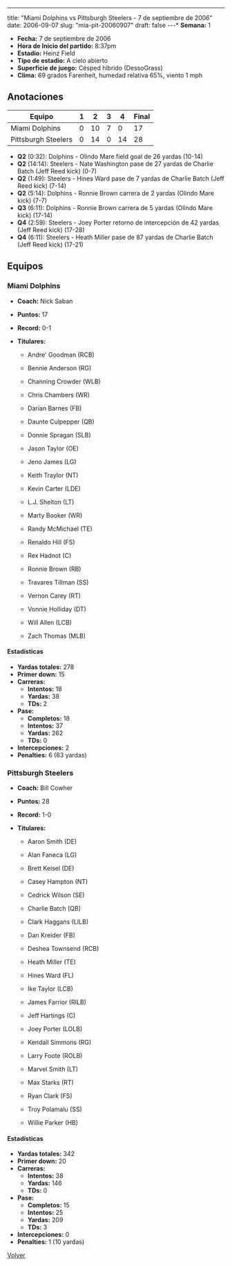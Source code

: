 ---
title: "Miami Dolphins vs Pittsburgh Steelers - 7 de septiembre de 2006"
date: 2006-09-07
slug: "mia-pit-20060907"
draft: false
---* **Semana:** 1
* **Fecha:** 7 de septiembre de 2006
* **Hora de Inicio del partido:** 8:37pm
* **Estadio:** Heinz Field
* **Tipo de estadio:** A cielo abierto
* **Superficie de juego:** Césped híbrido (DessoGrass)
* **Clima:** 69 grados Farenheit, humedad relativa 65%, viento 1 mph




## Anotaciones
| Equipo | 1 | 2 | 3 | 4 | Final |
|--------|---|---|---|---|-------|
| Miami Dolphins  | 0 | 10 | 7 | 0  | 17 |
| Pittsburgh Steelers  | 0 | 14 | 0 | 14  | 28 |
* **Q2** (0:32): Dolphins - Olindo Mare field goal de 26 yardas (10-14)
* **Q2** (14:14): Steelers - Nate Washington pase de 27 yardas de Charlie Batch (Jeff Reed kick) (0-7)
* **Q2** (1:49): Steelers - Hines Ward pase de 7 yardas de Charlie Batch (Jeff Reed kick) (7-14)
* **Q2** (5:14): Dolphins - Ronnie Brown carrera de 2 yardas (Olindo Mare kick) (7-7)
* **Q3** (6:11): Dolphins - Ronnie Brown carrera de 5 yardas (Olindo Mare kick) (17-14)
* **Q4** (2:59): Steelers - Joey Porter retorno de intercepción de 42 yardas (Jeff Reed kick) (17-28)
* **Q4** (6:11): Steelers - Heath Miller pase de 87 yardas de Charlie Batch (Jeff Reed kick) (17-21)


## Equipos


### Miami Dolphins
* **Coach:** Nick Saban
* **Puntos:** 17
* **Record:** 0-1
* **Titulares:** 

  * Andre' Goodman (RCB) 

  * Bennie Anderson (RG) 

  * Channing Crowder (WLB) 

  * Chris Chambers (WR) 

  * Darian Barnes (FB) 

  * Daunte Culpepper (QB) 

  * Donnie Spragan (SLB) 

  * Jason Taylor (OE) 

  * Jeno James (LG) 

  * Keith Traylor (NT) 

  * Kevin Carter (LDE) 

  * L.J. Shelton (LT) 

  * Marty Booker (WR) 

  * Randy McMichael (TE) 

  * Renaldo Hill (FS) 

  * Rex Hadnot (C) 

  * Ronnie Brown (RB) 

  * Travares Tillman (SS) 

  * Vernon Carey (RT) 

  * Vonnie Holliday (DT) 

  * Will Allen (LCB) 

  * Zach Thomas (MLB) 

#### Estadísticas
* **Yardas totales:** 278
* **Primer down:** 15
* **Carreras:**
  * **Intentos:** 18
  * **Yardas:** 38
  * **TDs:** 2
* **Pase:**
  * **Completos:** 18
  * **Intentos:** 37
  * **Yardas:** 262
  * **TDs:** 0
* **Intercepciones:** 2
* **Penalties:** 6 (63 yardas)

### Pittsburgh Steelers
* **Coach:** Bill Cowher
* **Puntos:** 28
* **Record:** 1-0
* **Titulares:** 

  * Aaron Smith (DE) 

  * Alan Faneca (LG) 

  * Brett Keisel (DE) 

  * Casey Hampton (NT) 

  * Cedrick Wilson (SE) 

  * Charlie Batch (QB) 

  * Clark Haggans (LILB) 

  * Dan Kreider (FB) 

  * Deshea Townsend (RCB) 

  * Heath Miller (TE) 

  * Hines Ward (FL) 

  * Ike Taylor (LCB) 

  * James Farrior (RILB) 

  * Jeff Hartings (C) 

  * Joey Porter (LOLB) 

  * Kendall Simmons (RG) 

  * Larry Foote (ROLB) 

  * Marvel Smith (LT) 

  * Max Starks (RT) 

  * Ryan Clark (FS) 

  * Troy Polamalu (SS) 

  * Willie Parker (HB) 

#### Estadísticas
* **Yardas totales:** 342
* **Primer down:** 20
* **Carreras:**
  * **Intentos:** 38
  * **Yardas:** 146
  * **TDs:** 0
* **Pase:**
  * **Completos:** 15
  * **Intentos:** 25
  * **Yardas:** 209
  * **TDs:** 3
* **Intercepciones:** 0
* **Penalties:** 1 (10 yardas)


[Volver](/historia/2006)
